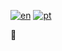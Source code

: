 [![en](https://img.shields.io/badge/lang-en-green.svg)](https://github.com/shokapiku/shokapiku/blob/main/README.md)
[![pt](https://img.shields.io/badge/lang-pt-pt-yellow.svg)](https://github.com/shokapiku/shokapiku/blob/main/README.md)

👋 

